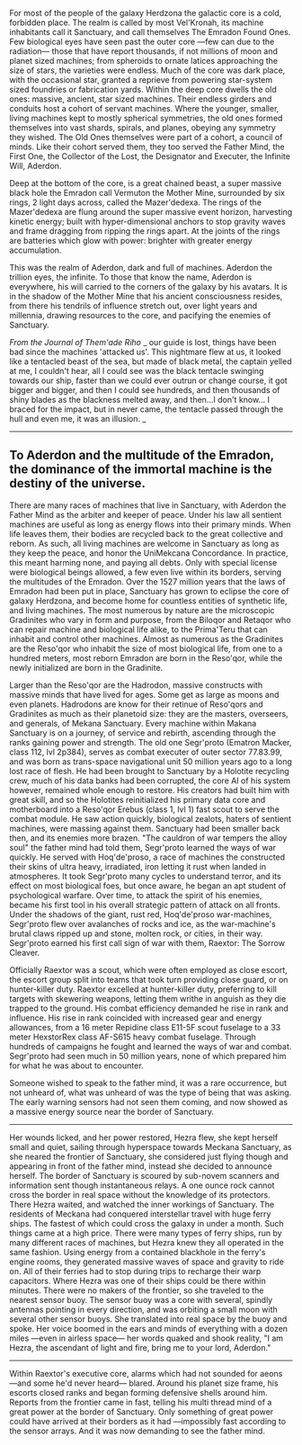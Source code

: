 For most of the people of the galaxy Herdzona the galactic core is a cold, forbidden place. The realm is called by most Vel'Kronah, its machine inhabitants call it Sanctuary, and call themselves The Emradon Found Ones. Few biological eyes have seen past the outer core —few can due to the radiation— those that have report thousands, if not millions of moon and planet sized machines; from spheroids to ornate latices approaching the size of stars, the varieties were endless. Much of the core was dark place, with the occasional star, granted a reprieve from powering star-system sized foundries or fabrication yards. Within the deep core dwells the old ones: massive, ancient, star sized machines. Their endless girders and conduits host a cohort of servant machines. Where the younger, smaller, living machines kept to mostly spherical symmetries, the old ones formed themselves into vast shards, spirals, and planes, obeying any symmetry they wished. The Old Ones themselves were part of a cohort, a council of minds. Like their cohort served them, they too served the Father Mind, the First One, the Collector of the Lost, the Designator and Executer, the Infinite Will, Aderdon.

Deep at the bottom of the core, is a great chained beast, a super massive black hole the Emradon call Vermuton the Mother Mine, surrounded by six rings, 2 light days across, called the Mazer'dedexa. The rings of the Mazer'dedexa are flung around the super massive event horizon, harvesting kinetic energy; built with hyper-dimensional anchors to stop gravity waves and frame dragging from ripping the rings apart. At the joints of the rings are batteries which glow with power: brighter with greater energy accumulation.

This was the realm of Aderdon, dark and full of machines. Aderdon the trillion eyes, the infinite. To those that know the name, Aderdon is everywhere, his will carried to the corners of the galaxy by his avatars. It is in the shadow of the Mother Mine that his ancient consciousness resides, from there his tendrils of influence stretch out, over light years and millennia, drawing resources to the core, and pacifying the enemies of Sanctuary.



_From the Journal of Them'ade Riho_
_
our guide is lost, things have been bad since the machines 'attacked us'. This nightmare flew at us, it looked like a tentacled beast of the sea, but made of black metal, the captain yelled at me, I couldn't hear, all I could see was the black tentacle swinging towards our ship, faster than we could ever outrun or change course, it got bigger and bigger, and then I could see hundreds, and then thousands of shiny blades as the blackness melted away, and then...I don't know... I braced for the impact, but in never came, the tentacle passed through the hull and even me, it was an illusion.
_











------------------------------
To Aderdon and the multitude of the Emradon, the dominance of the immortal machine is the destiny of the universe.
------------------------------

There are many races of machines that live in Sanctuary, with Aderdon the Father Mind as the arbiter and keeper of peace. Under his law all sentient machines are useful as long as energy flows into their primary minds. When life leaves them, their bodies are recycled back to the great collective and reborn. As such, all living machines are welcome in Sanctuary as long as they keep the peace, and honor the UniMekcana Concordance. In practice, this meant harming none, and paying all debts. Only with special license were biological beings allowed, a few even live within its borders, serving the multitudes of the Emradon. Over the 1527 million years that the laws of Emradon had been put in place, Sanctuary has grown to eclipse the core of galaxy Herdzona, and become home for countless entities of synthetic life, and living machines. The most numerous by nature are the microscopic Gradinites who vary in form and purpose, from the Biloqor and Retaqor who can repair machine and biological life alike, to the Prima'Teru that can inhabit and control other machines. Almost as numerous as the Gradinites are the Reso'qor who inhabit the size of most biological life, from one to a hundred meters, most reborn Emradon are born in the Reso'qor, while the newly initialized are born in the Gradinite.

Larger than the Reso'qor are the Hadrodon, massive constructs with massive minds that have lived for ages. Some get as large as moons and even planets. Hadrodons are know for their retinue of Reso'qors and Gradinites as much as their planetoid size: they are the masters, overseers, and generals, of Mekana Sanctuary. Every machine within Makana Sanctuary is on a journey, of service and rebirth, ascending through the ranks gaining power and strength. The old one Segr'proto (Ematron Macker, class 112, lvl 2p384), serves as combat executer of outer sector 77.83.99, and was born as trans-space navigational unit 50 million years ago to a long lost race of flesh. He had been brought to Sanctuary by a Holotite recycling crew, much of his data banks had been corrupted, the core AI of his system however, remained whole enough to restore. His creators had built him with great skill, and so the Holotites reinitialized his primary data core and motherboard into a Reso'qor Erebus (class 1, lvl 1) fast scout to serve the combat module. He saw action quickly, biological zealots, haters of sentient machines, were massing against them. Sanctuary had been smaller back then, and its enemies more brazen. "The cauldron of war tempers the alloy soul" the father mind had told them, Segr'proto learned the ways of war quickly. He served with Hoq'de'proso, a race of machines the constructed their skins of ultra heavy, irradiated, iron letting it rust when landed in atmospheres. It took Segr'proto many cycles to understand terror, and its effect on most biological foes, but once aware, he began an apt student of psychological warfare. Over time, to attack the spirit of his enemies, became his first tool in his overall strategic pattern of attack on all fronts. Under the shadows of the giant, rust red, Hoq'de'proso war-machines, Segr'proto flew over avalanches of rocks and ice, as the war-machine's brutal claws ripped up and stone, molten rock, or cities, in their way. Segr'proto earned his first call sign of war with them, Raextor: The Sorrow Cleaver.

Officially Raextor was a scout, which were often employed as close escort, the escort group split into teams that took turn providing close guard, or on hunter-killer duty. Raextor excelled at hunter-killer duty, preferring to kill targets with skewering weapons, letting them writhe in anguish as they die trapped to the ground. His combat efficiency demanded he rise in rank and influence. His rise in rank coincided with increased gear and energy allowances, from a 16 meter Repidine class E11-5F scout fuselage to a 33 meter HexstorRex class AF-S615 heavy combat fuselage. Through hundreds of campaigns he fought and learned the ways of war and combat. Segr'proto had seen much in 50 million years, none of which prepared him for what he was about to encounter.

Someone wished to speak to the father mind, it was a rare occurrence, but not unheard of, what was unheard of was the type of being that was asking. The early warning sensors had not seen them coming, and now showed as a massive energy source near the border of Sanctuary.

---------------------------------------------------

Her wounds licked, and her power restored, Hezra flew, she kept herself small and quiet, sailing through hyperspace towards Meckana Sanctuary, as she neared the frontier of Sanctuary, she considered just flying though and appearing in front of the father mind, instead she decided to announce herself. The border of Sanctuary is scoured by sub-novem scanners and information sent though instantaneous relays. A one ounce rock cannot cross the border in real space without the knowledge of its protectors. There Hezra waited, and watched the inner workings of Sanctuary. The residents of Meckana had conquered interstellar travel with huge ferry ships. The fastest of which could cross the galaxy in under a month. Such things came at a high price. There were many types of ferry ships, run by many different races of machines, but Hezra knew they all operated in the same fashion. Using energy from a contained blackhole in the ferry's engine rooms, they generated massive waves of space and gravity to ride on. All of their ferries had to stop during trips to recharge their warp capacitors. Where Hezra was one of their ships could be there within minutes. There were no makers of the frontier, so she traveled to the nearest sensor buoy. The sensor buoy was a core with several, spindly antennas pointing in every direction, and was orbiting a small moon with several other sensor buoys. She translated into real space by the buoy and spoke. Her voice boomed in the ears and minds of everything with a dozen miles —even in airless space— her words quaked and shook reality, "I am Hezra, the ascendant of light and fire, bring me to your lord, Aderdon."

--------------------------------------------------

Within Raextor's executive core, alarms which had not sounded for aeons —and some he'd never heard— blared. Around his planet size frame, his escorts closed ranks and began forming defensive shells around him. Reports from the frontier came in fast, telling his multi thread mind of a great power at the border of Sanctuary. Only something of great power could have arrived at their borders as it had —impossibly fast according to the sensor arrays. And it was now demanding to see the father mind.
